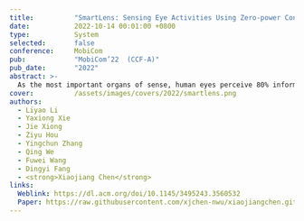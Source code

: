 ```yaml
---
title:          "SmartLens: Sensing Eye Activities Using Zero-power Contact Lens"
date:           2022-10-14 00:01:00 +0800
type:           System
selected:       false
conference:     MobiCom
pub:            "MobiCom’22  (CCF-A)"
pub_date:       "2022"
abstract: >-
  As the most important organs of sense, human eyes perceive 80% information from our surroundings. Eyeball movement is closely related to our brain health condition. Eyeball movement and eye blink are also widely used as an efficient human-computer interaction scheme for paralyzed individuals to communicate with others. Traditional methods mainly use intrusive EOG sensors or cameras to capture eye activity information. In this work, we propose a system named SmartLens to achieve eye activity sensing using zero-power contact lens. To make it happen, we develop dedicated antenna design which can be fitted in an extremely small space and still work efficiently to reach a working distance more than 1 m. To accurately track eye movements in the presence of strong self-interference, we employ another tag to track the user's head movement and cancel it out to support sensing a walking or moving user. Comprehensive experiments demonstrate the effectiveness of the proposed system. At a distance of 1.4 m, the proposed system can achieve an average accuracy of detecting the basic eye movement and blink at 89.63% and 82%, respectively. 
cover:          /assets/images/covers/2022/smartlens.png
authors:
  - Liyao Li
  - Yaxiong Xie
  - Jie Xiong
  - Ziyu Hou
  - Yingchun Zhang
  - Qing We
  - Fuwei Wang
  - Dingyi Fang
  - <strong>Xiaojiang Chen</strong>
links:
  Weblink: https://dl.acm.org/doi/10.1145/3495243.3560532
  Paper: https://raw.githubusercontent.com/xjchen-nwu/xiaojiangchen.github.io/main/paper/2022/SmartLens.pdf
---
```

